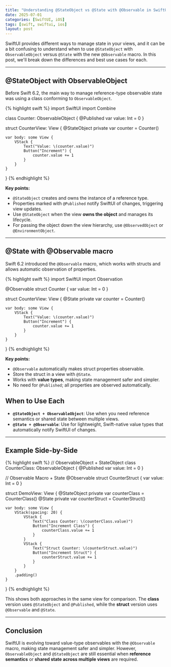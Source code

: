 ```yaml
---
title: "Understanding @StateObject vs @State with @Observable in SwiftUI"
date: 2025-07-01
categories: [SwiftUI, iOS]
tags: [swift, swiftui, ios]
layout: post
---
```


SwiftUI provides different ways to manage state in your views, and it can be a bit confusing to understand when to use `@StateObject` with `ObservableObject` versus `@State` with the new `@Observable` macro. In this post, we'll break down the differences and best use cases for each.

---

## @StateObject with ObservableObject

Before Swift 6.2, the main way to manage reference-type observable state was using a class conforming to `ObservableObject`.

{% highlight swift %}
 import SwiftUI
 import Combine

 class Counter: ObservableObject {
    @Published var value: Int = 0
 }

 struct CounterView: View {
    @StateObject private var counter = Counter()
    
    var body: some View {
        VStack {
            Text("Value: \(counter.value)")
            Button("Increment") {
                counter.value += 1
            }
        }
    }
 }
{% endhighlight %}

**Key points:**

* `@StateObject` creates and owns the instance of a reference type.
* Properties marked with `@Published` notify SwiftUI of changes, triggering view updates.
* Use `@StateObject` when the view **owns the object** and manages its lifecycle.
* For passing the object down the view hierarchy, use `@ObservedObject` or `@EnvironmentObject`.

---

## @State with @Observable macro

Swift 6.2 introduced the `@Observable` macro, which works with structs and allows automatic observation of properties.

{% highlight swift %}
import SwiftUI
import Observation

@Observable
struct Counter {
    var value: Int = 0
}

struct CounterView: View {
    @State private var counter = Counter()
    
    var body: some View {
        VStack {
            Text("Value: \(counter.value)")
            Button("Increment") {
                counter.value += 1
            }
        }
    }
}
{% endhighlight %}

**Key points:**

* `@Observable` automatically makes struct properties observable.
* Store the struct in a view with `@State`.
* Works with **value types**, making state management safer and simpler.
* No need for `@Published`; all properties are observed automatically.


## When to Use Each

* **`@StateObject + ObservableObject`**: Use when you need reference semantics or shared state between multiple views.
* **`@State + @Observable`**: Use for lightweight, Swift-native value types that automatically notify SwiftUI of changes.

---

## Example Side-by-Side

{% highlight swift %}
// ObservableObject + StateObject
class CounterClass: ObservableObject {
    @Published var value: Int = 0
}

// Observable Macro + State
@Observable
struct CounterStruct {
    var value: Int = 0
}

struct DemoView: View {
    @StateObject private var counterClass = CounterClass()
    @State private var counterStruct = CounterStruct()

    var body: some View {
        VStack(spacing: 20) {
            VStack {
                Text("Class Counter: \(counterClass.value)")
                Button("Increment Class") {
                    counterClass.value += 1
                }
            }
            VStack {
                Text("Struct Counter: \(counterStruct.value)")
                Button("Increment Struct") {
                    counterStruct.value += 1
                }
            }
        }
        .padding()
    }
}
{% endhighlight %}

This shows both approaches in the same view for comparison. The **class** version uses `@StateObject` and `@Published`, while the **struct** version uses `@Observable` and `@State`.

---

## Conclusion

SwiftUI is evolving toward value-type observables with the `@Observable` macro, making state management safer and simpler. However, `ObservableObject` and `@StateObject` are still essential when **reference semantics** or **shared state across multiple views** are required.
